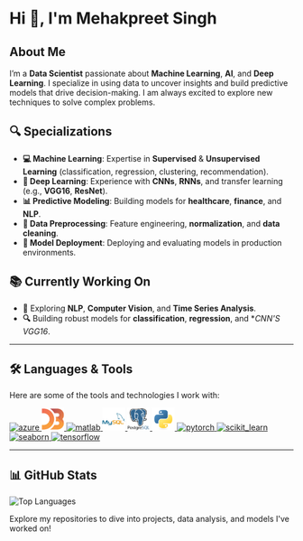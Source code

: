 # Hi 👋, I'm **Mehakpreet Singh**

## About Me
I’m a **Data Scientist** passionate about **Machine Learning**, **AI**, and **Deep Learning**. I specialize in using data to uncover insights and build predictive models that drive decision-making. I am always excited to explore new techniques to solve complex problems.

## 🔍 **Specializations**
- **💻 Machine Learning**: Expertise in **Supervised** & **Unsupervised Learning** (classification, regression, clustering, recommendation).
- **🧠 Deep Learning**: Experience with **CNNs**, **RNNs**, and transfer learning (e.g., **VGG16**, **ResNet**).
- **📊 Predictive Modeling**: Building models for **healthcare**, **finance**, and **NLP**.
- **🔧 Data Preprocessing**: Feature engineering, **normalization**, and **data cleaning**.
- **🚀 Model Deployment**: Deploying and evaluating models in production environments.

## 📚 **Currently Working On**
- **📝** Exploring **NLP**, **Computer Vision**, and **Time Series Analysis**.
- **🔍** Building robust models for **classification**, **regression**, and **CNN'S VGG16*.



---

## 🛠 **Languages & Tools**
Here are some of the tools and technologies I work with:

<p align="left">
  <a href="https://azure.microsoft.com/en-in/" target="_blank" rel="noreferrer"> <img src="https://www.vectorlogo.zone/logos/microsoft_azure/microsoft_azure-icon.svg" alt="azure" width="40" height="40"/> </a>
  <a href="https://d3js.org/" target="_blank" rel="noreferrer"> <img src="https://raw.githubusercontent.com/devicons/devicon/master/icons/d3js/d3js-original.svg" alt="d3js" width="40" height="40"/> </a>
  <a href="https://www.mathworks.com/" target="_blank" rel="noreferrer"> <img src="https://upload.wikimedia.org/wikipedia/commons/2/21/Matlab_Logo.png" alt="matlab" width="40" height="40"/> </a>
  <a href="https://www.mysql.com/" target="_blank" rel="noreferrer"> <img src="https://raw.githubusercontent.com/devicons/devicon/master/icons/mysql/mysql-original-wordmark.svg" alt="mysql" width="40" height="40"/> </a>
  <a href="https://www.postgresql.org" target="_blank" rel="noreferrer"> <img src="https://raw.githubusercontent.com/devicons/devicon/master/icons/postgresql/postgresql-original-wordmark.svg" alt="postgresql" width="40" height="40"/> </a>
  <a href="https://www.python.org" target="_blank" rel="noreferrer"> <img src="https://raw.githubusercontent.com/devicons/devicon/master/icons/python/python-original.svg" alt="python" width="40" height="40"/> </a>
  <a href="https://pytorch.org/" target="_blank" rel="noreferrer"> <img src="https://www.vectorlogo.zone/logos/pytorch/pytorch-icon.svg" alt="pytorch" width="40" height="40"/> </a>
  <a href="https://scikit-learn.org/" target="_blank" rel="noreferrer"> <img src="https://upload.wikimedia.org/wikipedia/commons/0/05/Scikit_learn_logo_small.svg" alt="scikit_learn" width="40" height="40"/> </a>
  <a href="https://seaborn.pydata.org/" target="_blank" rel="noreferrer"> <img src="https://seaborn.pydata.org/_images/logo-mark-lightbg.svg" alt="seaborn" width="40" height="40"/> </a>
  <a href="https://www.tensorflow.org" target="_blank" rel="noreferrer"> <img src="https://www.vectorlogo.zone/logos/tensorflow/tensorflow-icon.svg" alt="tensorflow" width="40" height="40"/> </a>
</p>

---

## 📊 **GitHub Stats**
![Top Languages](https://github-readme-stats.vercel.app/api/top-langs?username=mehakpreet-data-science&show_icons=true&locale=en&layout=compact)

Explore my repositories to dive into projects, data analysis, and models I've worked on!
